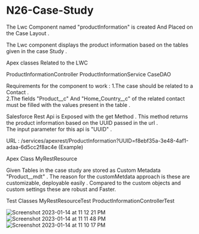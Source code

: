 
# N26-Case-Study

The Lwc Component named "productInformation" is created And Placed on the Case Layout .

The Lwc component displays the product information based on the tables given in the case Study .

Apex classes Related to the LWC

ProductInformationController
ProductInformationService
CaseDAO

Requirements for the component to work :
1.The case should be related to a Contact .  
2.The fields "Product__c" And "Home_Country__c"  of the related contact must be filled with the values present in the table .

Salesforce Rest Api is Exposed with the get Method . This method returns the product information based on the UUID passed in the url .   
The input parameter for this api is "UUID"  .

URL : /services/apexrest/ProductInformation?UUID=f8ebf35a-3e48-4af1-adaa-6d5cc2f8ac4e (Example)

Apex Class
MyRestResource

Given Tables in the case study are stored as Custom Metadata "Product__mdt" . The reason for the customMetdata approach is these are customizable, deployable easily . Compared to the custom objects and custom settings these are robust and Faster.

Test Classes
MyRestResourceTest
ProductInformationControllerTest

![Screenshot 2023-01-14 at 11 12 21 PM](https://user-images.githubusercontent.com/48951014/212499552-15c7d283-0ae7-425b-ad66-82bb282ff570.png)
![Screenshot 2023-01-14 at 11 11 48 PM](https://user-images.githubusercontent.com/48951014/212499575-1da45a2c-6aff-420e-8f28-9f3143ef4eaf.png)
![Screenshot 2023-01-14 at 11 10 17 PM](https://user-images.githubusercontent.com/48951014/212499609-bfb4c45e-df87-481e-9587-89e4baa749f0.png)



